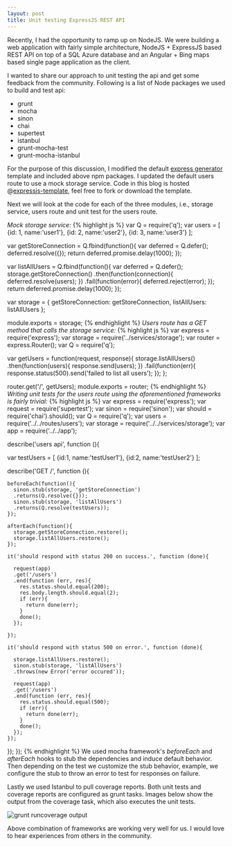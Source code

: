 ```yaml
---
layout: post
title: Unit testing ExpressJS REST API
---
```


Recently, I had the opportunity to ramp up on NodeJS. We were building a web application with fairly simple architecture, NodeJS + ExpressJS based REST API on top of a SQL Azure database and an Angular + Bing maps based single page application as the client.

I wanted to share our approach to unit testing the api and get some feedback from the community. Following is a list of Node packages we used to build and test api:

* grunt
* mocha
* sinon
* chai
* supertest
* istanbul
* grunt-mocha-test
* grunt-mocha-istanbul

For the purpose of this discussion, I modified the default [express generator](http://expressjs.com/starter/generator.html) template and included above npm packages. I updated the default users route to use a mock storage service. Code in this blog is hosted @[expressjs-template](https://github.com/rajashekhark/expressjs-template), feel free to fork or download the template.

Next we will look at the code for each of the three modules, i.e., storage service, users route and unit test for the users route.

*Mock storage service:*
{% highlight js %}
var Q = require('q');
var users = [
{id: 1, name:'user1'},
{id: 2, name:'user2'},
{id: 3, name:'user3'}
];

var getStoreConnection = Q.fbind(function(){
  var deferred = Q.defer();
  deferred.resolve({});
  return deferred.promise.delay(1000);
});

var listAllUsers = Q.fbind(function(){
  var deferred = Q.defer();
  storage.getStoreConnection()
  .then(function(connection){
    deferred.resolve(users);
  })
  .fail(function(error){
    deferred.reject(error);
  });
  return deferred.promise.delay(1000);
});

var storage = {
  getStoreConnection: getStoreConnection,
  listAllUsers: listAllUsers
};

module.exports = storage;
{% endhighlight %}
*Users route has a GET method that calls the storage service:*
{% highlight js %}
var express = require('express');
var storage = require('../services/storage');
var router = express.Router();
var Q = require('q');

var getUsers = function(request, response){
  storage.listAllUsers()
  .then(function(users){
    response.send(users);
  })
  .fail(function(err){
    response.status(500).send('failed to list all users');
  });
};

router.get('/', getUsers);
module.exports = router;
{% endhighlight %}
*Writing unit tests for the users route using the aforementioned frameworks is fairly trivial:*
{% highlight js %}
var express = require('express');
var request = require('supertest');
var sinon = require('sinon');
var should = require('chai').should();
var Q = require('q');
var users = require('../../routes/users');
var storage = require('../../services/storage');
var app = require('../../app');

describe('users api', function (){

  var testUsers = [
  {id:1, name:'testUser1'},
  {id:2, name:'testUser2'}
  ];

  describe('GET /', function (){

    beforeEach(function(){
      sinon.stub(storage, 'getStoreConnection')
      .returns(Q.resolve({}));
      sinon.stub(storage, 'listAllUsers')
      .returns(Q.resolve(testUsers));
    });

    afterEach(function(){
      storage.getStoreConnection.restore();
      storage.listAllUsers.restore();
    });

    it('should respond with status 200 on success.', function (done){

      request(app)
      .get('/users')
      .end(function (err, res){
        res.status.should.equal(200);
        res.body.length.should.equal(2);
        if (err){
          return done(err);
        }
        done();
      });

    });

    it('should respond with status 500 on error.', function (done){

      storage.listAllUsers.restore();
      sinon.stub(storage, 'listAllUsers')
      .throws(new Error('error occured'));

      request(app)
      .get('/users')
      .end(function (err, res){
        res.status.should.equal(500);
        if (err){
          return done(err);
        }
        done();
      });
    });

  });
});
{% endhighlight %}
We used mocha framework's *beforeEach* and *afterEach* hooks to stub the dependencies and induce default behavior. Then depending on the test we customize the stub behavior, example, we configure the stub to throw an error to test for responses on failure.

Lastly we used Istanbul to pull coverage reports. Both unit tests and coverage reports are configured as grunt tasks. Images below show the output from the coverage task, which also executes the unit tests.

![grunt runcoverage output]({{site.url}}/images/expressjs_template_runcoverage.png)

Above combination of frameworks are working very well for us. I would love to hear experiences from others in the community.
